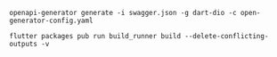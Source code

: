 ````(bash)
openapi-generator generate -i swagger.json -g dart-dio -c open-generator-config.yaml
````

````(bash)
flutter packages pub run build_runner build --delete-conflicting-outputs -v
````